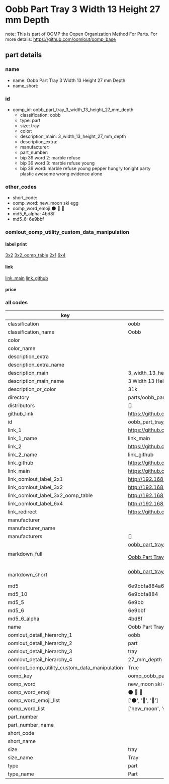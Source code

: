 # Oobb Part Tray 3 Width 13 Height 27 mm Depth  

note: This is part of OOMP the Oopen Organization Method For Parts. For more details: https://github.com/oomlout/oomp_base

##  part details
  







### name
* name: Oobb Part Tray 3 Width 13 Height 27 mm Depth
* name_short: 
### id
* oomp_id: oobb_part_tray_3_width_13_height_27_mm_depth
  * classification: oobb
  * type: part
  * size: tray
  * color: 
  * description_main: 3_width_13_height_27_mm_depth
  * description_extra: 
  * manufacturer: 
  * part_number: 
  * bip 39 word 2: marble refuse
  * bip 39 word 3: marble refuse young
  * bip 39 word: marble refuse young pepper hungry tonight party plastic awesome wrong evidence alone

### other_codes
* short_code: 
* oomp_word: new_moon ski egg
* oomp_word_emoji :new_moon: :ski: :egg:
* md5_6_alpha: 4bd8f
* md5_6: 6e9bbf






### oomlout_oomp_utility_custom_data_manipulation
#### label print
[3x2](http://192.168.1.245:1112/?label=oomp%204bd8f)
[3x2_oomp_table](http://192.168.1.108:1112/?label=oomp%204bd8f)
[2x1](http://192.168.1.242:1112/?label=oomp%204bd8f)
[6x4](http://192.168.1.55:1112/?label=oomp%204bd8f)    

#### link

[link_main](https://github.com/oomlout/oomlout_oomp_version_1_messy/tree/main/parts/oobb_part_tray_3_width_13_height_27_mm_depth) [link_github](https://github.com/oomlout/oomlout_oomp_version_1_messy/tree/main/parts/oobb_part_tray_3_width_13_height_27_mm_depth)                             

#### price







### all codes 
| key | value |  
| --- | --- |  
| classification | oobb |  
| classification_name | Oobb |  
| color |  |  
| color_name |  |  
| description_extra |  |  
| description_extra_name |  |  
| description_main | 3_width_13_height_27_mm_depth |  
| description_main_name | 3 Width 13 Height 27 mm Depth |  
| description_or_color | 31k |  
| directory | parts/oobb_part_tray_3_width_13_height_27_mm_depth |  
| distributors | [] |  
| github_link | https://github.com/oomlout/oomlout_oomp_part_src/tree/main/parts/oobb_part_tray_3_width_13_height_27_mm_depth |  
| id | oobb_part_tray_3_width_13_height_27_mm_depth |  
| link_1 | https://github.com/oomlout/oomlout_oomp_version_1_messy/tree/main/parts/oobb_part_tray_3_width_13_height_27_mm_depth |  
| link_1_name | link_main |  
| link_2 | https://github.com/oomlout/oomlout_oomp_version_1_messy/tree/main/parts/oobb_part_tray_3_width_13_height_27_mm_depth |  
| link_2_name | link_github |  
| link_github | https://github.com/oomlout/oomlout_oomp_version_1_messy/tree/main/parts/oobb_part_tray_3_width_13_height_27_mm_depth |  
| link_main | https://github.com/oomlout/oomlout_oomp_version_1_messy/tree/main/parts/oobb_part_tray_3_width_13_height_27_mm_depth |  
| link_oomlout_label_2x1 | http://192.168.1.242:1112/?label=oomp%204bd8f |  
| link_oomlout_label_3x2 | http://192.168.1.245:1112/?label=oomp%204bd8f |  
| link_oomlout_label_3x2_oomp_table | http://192.168.1.108:1112/?label=oomp%204bd8f |  
| link_oomlout_label_6x4 | http://192.168.1.55:1112/?label=oomp%204bd8f |  
| link_redirect | https://github.com/oomlout/oomlout_oomp_version_1_messy/tree/main/parts/oobb_part_tray_3_width_13_height_27_mm_depth |  
| manufacturer |  |  
| manufacturer_name |  |  
| manufacturers | [] |  
| markdown_full | [oobb_part_tray_3_width_13_height_27_mm_depth](none)<br>[](none)<br>[Oobb Part Tray 3 Width 13 Height 27 Mm Depth](none)<br><br> |  
| markdown_short | [oobb_part_tray_3_width_13_height_27_mm_depth](none)<br><br> |  
| md5 | 6e9bbfa884a614139237aa2ffead1c3d |  
| md5_10 | 6e9bbfa884 |  
| md5_5 | 6e9bb |  
| md5_6 | 6e9bbf |  
| md5_6_alpha | 4bd8f |  
| name | Oobb Part Tray 3 Width 13 Height 27 mm Depth |  
| oomlout_detail_hierarchy_1 | oobb |  
| oomlout_detail_hierarchy_2 | part |  
| oomlout_detail_hierarchy_3 | tray |  
| oomlout_detail_hierarchy_4 | 27_mm_depth |  
| oomlout_oomp_utility_custom_data_manipulation | True |  
| oomp_key | oomp_oobb_part_tray_3_width_13_height_27_mm_depth |  
| oomp_word | new_moon ski egg |  
| oomp_word_emoji | :new_moon: :ski: :egg: |  
| oomp_word_emoji_list | [':new_moon:', ':ski:', ':egg:'] |  
| oomp_word_list | ['new_moon', 'ski', 'egg'] |  
| part_number |  |  
| part_number_name |  |  
| short_code |  |  
| short_name |  |  
| size | tray |  
| size_name | Tray |  
| type | part |  
| type_name | Part |  
